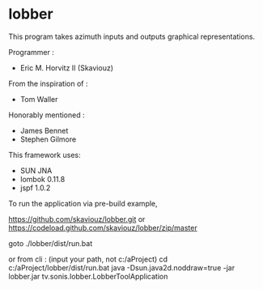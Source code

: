 lobber
======

This program takes azimuth inputs and outputs graphical representations.

Programmer :
 * Eric M. Horvitz II (Skaviouz)

From the inspiration of :
 * Tom Waller

Honorably mentioned :
 * James Bennet
 * Stephen Gilmore

This framework uses:
 * SUN JNA
 * lombok 0.11.8
 * jspf 1.0.2

To run the application via pre-build example,

https://github.com/skaviouz/lobber.git
or
https://codeload.github.com/skaviouz/lobber/zip/master

goto ./lobber/dist/run.bat

or from cli : (input your path, not c:/aProject)
cd c:/aProject/lobber/dist/run.bat
java -Dsun.java2d.noddraw=true -jar lobber.jar tv.sonis.lobber.LobberToolApplication

